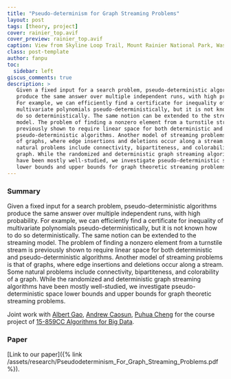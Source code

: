 ```yaml
---
title: "Pseudo-determinism for Graph Streaming Problems"
layout: post
tags: [theory, project]
cover: rainier_top.avif
cover_preview: rainier_top.avif
caption: View from Skyline Loop Trail, Mount Rainier National Park, Washington, USA
class: post-template
author: fanpu
toc:
  sidebar: left
giscus_comments: true
description: >
   Given a fixed input for a search problem, pseudo-deterministic algorithms
   produce the same answer over multiple independent runs, with high probability.
   For example, we can efficiently find a certificate for inequality of
   multivariate polynomials pseudo-deterministically, but it is not known how to
   do so deterministically. The same notion can be extended to the streaming
   model. The problem of finding a nonzero element from a turnstile stream is
   previously shown to require linear space for both deterministic and
   pseudo-deterministic algorithms. Another model of streaming problems is that
   of graphs, where edge insertions and deletions occur along a stream. Some
   natural problems include connectivity, bipartiteness, and colorability of a
   graph. While the randomized and deterministic graph streaming algorithms
   have been mostly well-studied, we investigate pseudo-deterministic space
   lower bounds and upper bounds for graph theoretic streaming problems.
---
```


### Summary
Given a fixed input for a search problem, pseudo-deterministic algorithms
produce the same answer over multiple independent runs, with high probability.
For example, we can efficiently find a certificate for inequality of
multivariate polynomials pseudo-deterministically, but it is not known how to
do so deterministically. The same notion can be extended to the streaming
model. The problem of finding a nonzero element from a turnstile stream is
previously shown to require linear space for both deterministic and
pseudo-deterministic algorithms. Another model of streaming problems is that
of graphs, where edge insertions and deletions occur along a stream. Some
natural problems include connectivity, bipartiteness, and colorability of a
graph. While the randomized and deterministic graph streaming algorithms
have been mostly well-studied, we investigate pseudo-deterministic space
lower bounds and upper bounds for graph theoretic streaming problems.

Joint work with [Albert Gao](https://adbforlife.github.io/),
[Andrew Caosun](https://www.linkedin.com/in/andrew-caosun-a237ab19b/),
[Puhua Cheng](https://www.linkedin.com/in/puhuacheng/)
for the course project of 
[15-859CC Algorithms for Big Data](https://www.cs.cmu.edu/~dwoodruf/teaching/15859-fall22/index.html).

### Paper
[Link to our paper]({% link /assets/research/Pseudodeterminism_For_Graph_Streaming_Problems.pdf %}).